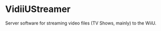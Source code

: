 VidiiUStreamer
==============

Server software for streaming video files (TV Shows, mainly) to the WiiU.